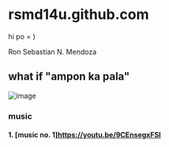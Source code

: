# rsmd14u.github.com

hi po = )


Ron Sebastian N. Mendoza

## what if "ampon ka pala"
![image](https://user-images.githubusercontent.com/122416460/211979146-a1ca51a3-62a1-4499-b2b6-883c2e0a197e.png)

### music
#### 1. [music no. 1]https://youtu.be/9CEnsegxFSI

